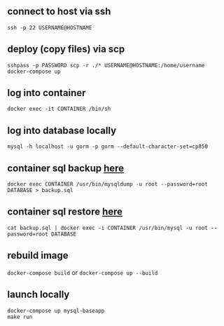 ## connect to host via ssh
`ssh -p 22 USERNAME@HOSTNAME`

## deploy (copy files) via scp
`sshpass -p PASSWORD scp -r ./* USERNAME@HOSTNAME:/home/username`
`docker-compose up`

## log into container
`docker exec -it CONTAINER /bin/sh`

## log into database locally
`mysql -h localhost -u gorm -p gorm --default-character-set=cp850`

## container sql backup [here](https://gist.github.com/spalladino/6d981f7b33f6e0afe6bb)
`docker exec CONTAINER /usr/bin/mysqldump -u root --password=root DATABASE > backup.sql`

## container sql restore [here](https://gist.github.com/spalladino/6d981f7b33f6e0afe6bb)
`cat backup.sql | docker exec -i CONTAINER /usr/bin/mysql -u root --password=root DATABASE`

## rebuild image
`docker-compose build` or `docker-compose up --build`

## launch locally
```
docker-compose up mysql-baseapp
make run
```
